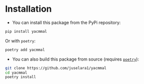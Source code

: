 # Installation

- You can install this package from the PyPi repository:

```sh
pip install yacmmal
```

Or with `poetry`:

```sh
poetry add yacmmal
```

- You can also build this package from source (requires [`poetry`](https://python-poetry.org/)):

```sh
git clone https://github.com/juselara1/yacmmal
cd yacmmal
poetry install
```

